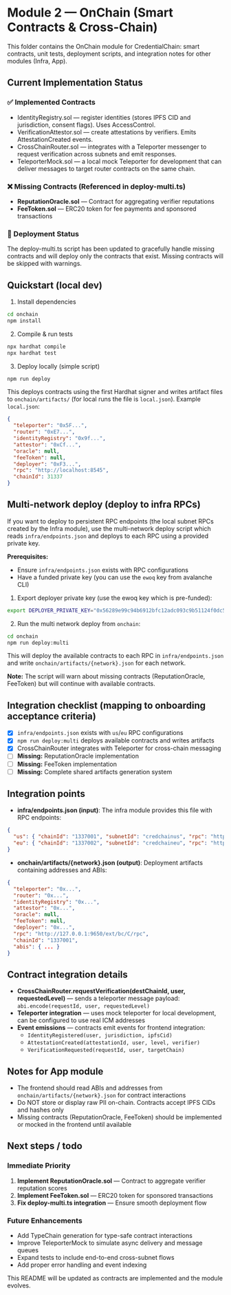 # Module 2 — OnChain (Smart Contracts & Cross-Chain)

This folder contains the OnChain module for CredentialChain: smart contracts, unit tests, deployment scripts, and integration notes for other modules (Infra, App).

## Current Implementation Status

### ✅ Implemented Contracts
- IdentityRegistry.sol — register identities (stores IPFS CID and jurisdiction, consent flags). Uses AccessControl.
- VerificationAttestor.sol — create attestations by verifiers. Emits AttestationCreated events.
- CrossChainRouter.sol — integrates with a Teleporter messenger to request verification across subnets and emit responses.
- TeleporterMock.sol — a local mock Teleporter for development that can deliver messages to target router contracts on the same chain.

### ❌ Missing Contracts (Referenced in deploy-multi.ts)
- **ReputationOracle.sol** — Contract for aggregating verifier reputations
- **FeeToken.sol** — ERC20 token for fee payments and sponsored transactions

### 🚧 Deployment Status
The deploy-multi.ts script has been updated to gracefully handle missing contracts and will deploy only the contracts that exist. Missing contracts will be skipped with warnings.

## Quickstart (local dev)

1. Install dependencies

```bash
cd onchain
npm install
```

2. Compile & run tests

```bash
npx hardhat compile
npx hardhat test
```

3. Deploy locally (simple script)

```bash
npm run deploy
```

This deploys contracts using the first Hardhat signer and writes artifact files to `onchain/artifacts/` (for local runs the file is `local.json`). Example `local.json`:

```json
{
  "teleporter": "0x5F...",
  "router": "0xE7...",
  "identityRegistry": "0x9f...",
  "attestor": "0xCf...",
  "oracle": null,
  "feeToken": null,
  "deployer": "0xF3...",
  "rpc": "http://localhost:8545",
  "chainId": 31337
}
```

## Multi-network deploy (deploy to infra RPCs)

If you want to deploy to persistent RPC endpoints (the local subnet RPCs created by the Infra module), use the multi-network deploy script which reads `infra/endpoints.json` and deploys to each RPC using a provided private key.

**Prerequisites:**
- Ensure `infra/endpoints.json` exists with RPC configurations
- Have a funded private key (you can use the `ewoq` key from avalanche CLI)

1. Export deployer private key (use the ewoq key which is pre-funded):

```bash
export DEPLOYER_PRIVATE_KEY="0x56289e99c94b6912bfc12adc093c9b51124f0dc54ac7a766b2bc5ccf558d8027"
```

2. Run the multi network deploy from `onchain`:

```bash
cd onchain
npm run deploy:multi
```

This will deploy the available contracts to each RPC in `infra/endpoints.json` and write `onchain/artifacts/{network}.json` for each network.

**Note:** The script will warn about missing contracts (ReputationOracle, FeeToken) but will continue with available contracts.

## Integration checklist (mapping to onboarding acceptance criteria)

- [x] `infra/endpoints.json` exists with `us`/`eu` RPC configurations
- [x] `npm run deploy:multi` deploys available contracts and writes artifacts
- [x] CrossChainRouter integrates with Teleporter for cross-chain messaging
- [ ] **Missing:** ReputationOracle implementation
- [ ] **Missing:** FeeToken implementation  
- [ ] **Missing:** Complete shared artifacts generation system

## Integration points

- **infra/endpoints.json (input)**: The infra module provides this file with RPC endpoints:

```json
{
  "us": { "chainId": "1337001", "subnetId": "credchainus", "rpc": "http://localhost:9650/ext/bc/C/rpc", "teleporterAddr": null },
  "eu": { "chainId": "1337002", "subnetId": "credchaineu", "rpc": "http://localhost:9652/ext/bc/C/rpc", "teleporterAddr": null }
}
```

- **onchain/artifacts/{network}.json (output)**: Deployment artifacts containing addresses and ABIs:

```json
{
  "teleporter": "0x...",
  "router": "0x...", 
  "identityRegistry": "0x...",
  "attestor": "0x...",
  "oracle": null,
  "feeToken": null,
  "deployer": "0x...",
  "rpc": "http://127.0.0.1:9650/ext/bc/C/rpc",
  "chainId": "1337001",
  "abis": { ... }
}
```

## Contract integration details

- **CrossChainRouter.requestVerification(destChainId, user, requestedLevel)** — sends a teleporter message payload: `abi.encode(requestId, user, requestedLevel)`
- **Teleporter integration** — uses mock teleporter for local development, can be configured to use real ICM addresses
- **Event emissions** — contracts emit events for frontend integration:
  - `IdentityRegistered(user, jurisdiction, ipfsCid)`
  - `AttestationCreated(attestationId, user, level, verifier)`
  - `VerificationRequested(requestId, user, targetChain)`

## Notes for App module

- The frontend should read ABIs and addresses from `onchain/artifacts/{network}.json` for contract interactions
- Do NOT store or display raw PII on-chain. Contracts accept IPFS CIDs and hashes only
- Missing contracts (ReputationOracle, FeeToken) should be implemented or mocked in the frontend until available

## Next steps / todo

### Immediate Priority
1. **Implement ReputationOracle.sol** — Contract to aggregate verifier reputation scores
2. **Implement FeeToken.sol** — ERC20 token for sponsored transactions
3. **Fix deploy-multi.ts integration** — Ensure smooth deployment flow

### Future Enhancements
- Add TypeChain generation for type-safe contract interactions
- Improve TeleporterMock to simulate async delivery and message queues
- Expand tests to include end-to-end cross-subnet flows
- Add proper error handling and event indexing

This README will be updated as contracts are implemented and the module evolves.
